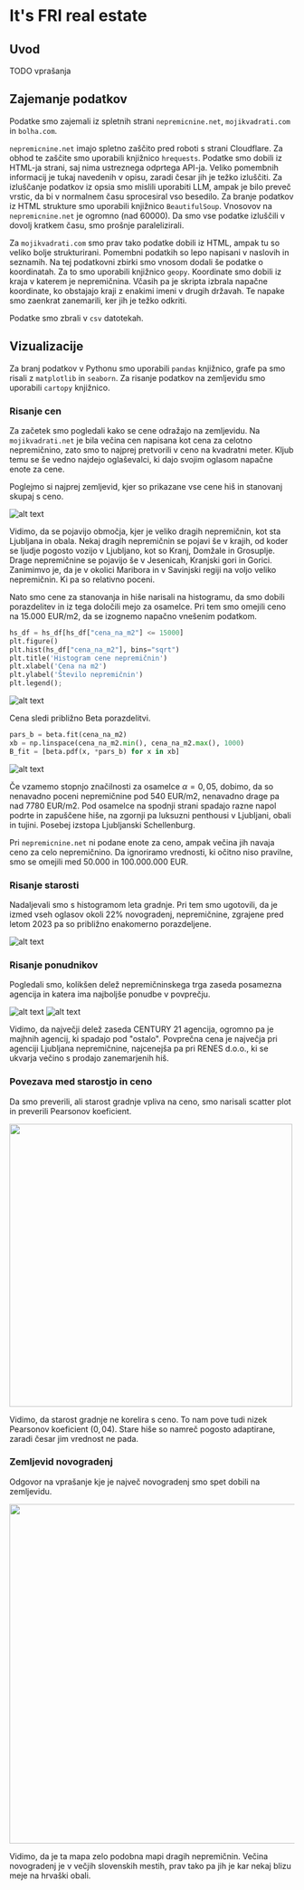 # It's FRI real estate

## Uvod

TODO vprašanja

## Zajemanje podatkov

Podatke smo zajemali iz spletnih strani `nepremicnine.net`, `mojikvadrati.com` in `bolha.com`.

`nepremicnine.net` imajo spletno zaščito pred roboti s strani Cloudflare. Za obhod te zaščite smo uporabili knjižnico `hrequests`. Podatke smo dobili iz HTML-ja strani, saj nima ustreznega odprtega API-ja. Veliko pomembnih informacij je tukaj navedenih v opisu, zaradi česar jih je težko izluščiti. Za izluščanje podatkov iz opsia smo mislili uporabiti LLM, ampak je bilo preveč vrstic, da bi v normalnem času sprocesiral vso besedilo. Za branje podatkov iz HTML strukture smo uporabili knjižnico `BeautifulSoup`. Vnosovov na `nepremicnine.net` je ogromno (nad 60000). Da smo vse podatke izluščili v dovolj kratkem času, smo prošnje paralelizirali.

Za `mojikvadrati.com` smo prav tako podatke dobili iz HTML, ampak tu so veliko bolje strukturirani. Pomembni podatkih so lepo napisani v naslovih in seznamih. Na tej podatkovni zbirki smo vnosom dodali še podatke o koordinatah. Za to smo uporabili knjižnico `geopy`. Koordinate smo dobili iz kraja v katerem je nepremičnina. Včasih pa je skripta izbrala napačne koordinate, ko obstajajo kraji z enakimi imeni v drugih državah. Te napake smo zaenkrat zanemarili, ker jih je težko odkriti.

Podatke smo zbrali v `csv` datotekah.

## Vizualizacije

Za branj podatkov v Pythonu smo uporabili `pandas` knjižnico, grafe pa smo risali z `matplotlib` in `seaborn`. Za risanje podatkov na zemljevidu smo uporabili `cartopy` knjižnico.

### Risanje cen

Za začetek smo pogledali kako se cene odražajo na zemljevidu. Na `mojikvadrati.net` je bila večina cen napisana kot cena za celotno nepremičnino, zato smo to najprej pretvorili v ceno na kvadratni meter. Kljub temu se še vedno najdejo oglaševalci, ki dajo svojim oglasom napačne enote za cene.

Poglejmo si najprej zemljevid, kjer so prikazane vse cene hiš in stanovanj skupaj s ceno.

![alt text](slike/mapa_cene.png)

Vidimo, da se pojavijo območja, kjer je veliko dragih nepremičnin, kot sta Ljubljana in obala. Nekaj dragih nepremičnin se pojavi še v krajih, od koder se ljudje pogosto vozijo v Ljubljano, kot so Kranj, Domžale in Grosuplje. Drage nepremičnine se pojavijo še v Jesenicah, Kranjski gori in Gorici. Zanimimvo je, da je v okolici Maribora in v Savinjski regiji na voljo veliko nepremičnin. Ki pa so relativno poceni.

Nato smo cene za stanovanja in hiše narisali na histogramu, da smo dobili porazdelitev in iz tega določili mejo za osamelce. Pri tem smo omejili ceno na 15.000 EUR/m2, da se izognemo napačno vnešenim podatkom.

```Python
hs_df = hs_df[hs_df["cena_na_m2"] <= 15000]
plt.figure()
plt.hist(hs_df["cena_na_m2"], bins="sqrt")
plt.title('Histogram cene nepremičnin')
plt.xlabel('Cena na m2')
plt.ylabel('Število nepremičnin')
plt.legend();   
```

![alt text](slike/histogram_cene.png)

Cena sledi približno Beta porazdelitvi.

```Python
pars_b = beta.fit(cena_na_m2)
xb = np.linspace(cena_na_m2.min(), cena_na_m2.max(), 1000)
B_fit = [beta.pdf(x, *pars_b) for x in xb]
```

![alt text](slike/histogram_beta.png)

Če vzamemo stopnjo značilnosti za osamelce $\alpha = 0,05$, dobimo, da so nenavadno poceni nepremičnine pod 540 EUR/m2, nenavadno drage pa nad 7780 EUR/m2. Pod osamelce na spodnji strani spadajo razne napol podrte in zapuščene hiše, na zgornji pa luksuzni penthousi v Ljubljani, obali in tujini. Posebej izstopa Ljubljanski Schellenburg.

Pri `nepremicnine.net` ni podane enote za ceno, ampak večina jih navaja ceno za celo nepremičnino. Da ignoriramo vrednosti, ki očitno niso pravilne, smo se omejili med 50.000 in 100.000.000 EUR.

### Risanje starosti

Nadaljevali smo s histogramom leta gradnje. Pri tem smo ugotovili, da je izmed vseh oglasov okoli 22% novogradenj, nepremičnine, zgrajene pred letom 2023 pa so približno enakomerno porazdeljene.

![alt text](slike/histogram_starosti.png)

### Risanje ponudnikov

Pogledali smo, kolikšen delež nepremičninskega trga zaseda posamezna agencija in katera ima najboljše ponudbe v povprečju.

![alt text](slike/agencije_delezi.png)
![alt text](slike/cene_agencije.png)

Vidimo, da največji delež zaseda CENTURY 21 agencija, ogromno pa je majhnih agencij, ki spadajo pod "ostalo". Povprečna cena je največja pri agenciji Ljubljana nepremičnine, najcenejša pa pri RENES d.o.o., ki se ukvarja večino s prodajo zanemarjenih hiš.

### Povezava med starostjo in ceno

Da smo preverili, ali starost gradnje vpliva na ceno, smo narisali scatter plot in preverili Pearsonov koeficient.

<img src="slike/cena_leta.png" width="500" />

Vidimo, da starost gradnje ne korelira s ceno. To nam pove tudi nizek Pearsonov koeficient ($0,04$). Stare hiše so namreč pogosto adaptirane, zaradi česar jim vrednost ne pada.

### Zemljevid novogradenj

Odgovor na vprašanje kje je največ novogradenj smo spet dobili na zemljevidu.

<img src="slike/novogradnje_map.png" width="600" />

Vidimo, da je ta mapa zelo podobna mapi dragih nepremičnin. Večina novogradenj je v večjih slovenskih mestih, prav tako pa jih je kar nekaj blizu meje na hrvaški obali.